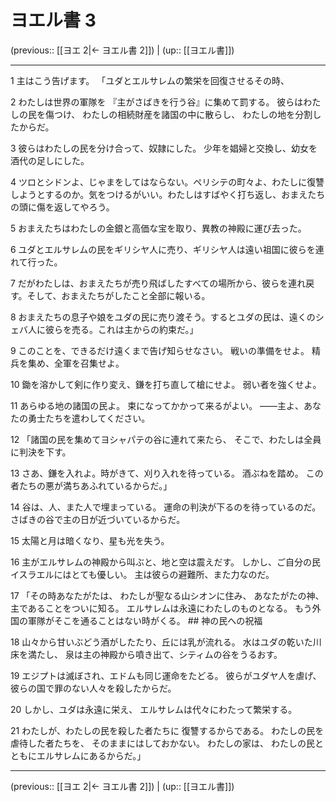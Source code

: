 # ヨエル書 3

(previous:: [[ヨエ 2|← ヨエル書 2]]) | (up:: [[ヨエル書]])

***


1 主はこう告げます。 「ユダとエルサレムの繁栄を回復させるその時、 

2 わたしは世界の軍隊を 『主がさばきを行う谷』に集めて罰する。 彼らはわたしの民を傷つけ、 わたしの相続財産を諸国の中に散らし、 わたしの地を分割したからだ。 

3 彼らはわたしの民を分け合って、奴隷にした。 少年を娼婦と交換し、幼女を酒代の足しにした。 

4 ツロとシドンよ、じゃまをしてはならない。ペリシテの町々よ、わたしに復讐しようとするのか。気をつけるがいい。わたしはすばやく打ち返し、おまえたちの頭に傷を返してやろう。 

5 おまえたちはわたしの金銀と高価な宝を取り、異教の神殿に運び去った。 

6 ユダとエルサレムの民をギリシヤ人に売り、ギリシヤ人は遠い祖国に彼らを連れて行った。 

7 だがわたしは、おまえたちが売り飛ばしたすべての場所から、彼らを連れ戻す。そして、おまえたちがしたこと全部に報いる。 

8 おまえたちの息子や娘をユダの民に売り渡そう。するとユダの民は、遠くのシェバ人に彼らを売る。これは主からの約束だ。」 

9 このことを、できるだけ遠くまで告げ知らせなさい。 戦いの準備をせよ。 精兵を集め、全軍を召集せよ。 

10 鋤を溶かして剣に作り変え、鎌を打ち直して槍にせよ。 弱い者を強くせよ。 

11 あらゆる地の諸国の民よ。 束になってかかって来るがよい。 ――主よ、あなたの勇士たちを遣わしてください。 

12 「諸国の民を集めてヨシャパテの谷に連れて来たら、 そこで、わたしは全員に判決を下す。 

13 さあ、鎌を入れよ。時がきて、刈り入れを待っている。 酒ぶねを踏め。 この者たちの悪が満ちあふれているからだ。」 

14 谷は、人、また人で埋まっている。 運命の判決が下るのを待っているのだ。 さばきの谷で主の日が近づいているからだ。 

15 太陽と月は暗くなり、星も光を失う。 

16 主がエルサレムの神殿から叫ぶと、地と空は震えだす。 しかし、ご自分の民イスラエルにはとても優しい。 主は彼らの避難所、また力なのだ。 

17 「その時あなたがたは、 わたしが聖なる山シオンに住み、 あなたがたの神、主であることをついに知る。 エルサレムは永遠にわたしのものとなる。 もう外国の軍隊がそこを通ることはない時がくる。 ## 神の民への祝福 

18 山々から甘いぶどう酒がしたたり、丘には乳が流れる。 水はユダの乾いた川床を満たし、 泉は主の神殿から噴き出て、シティムの谷をうるおす。 

19 エジプトは滅ぼされ、エドムも同じ運命をたどる。 彼らがユダヤ人を虐げ、 彼らの国で罪のない人々を殺したからだ。 

20 しかし、ユダは永遠に栄え、 エルサレムは代々にわたって繁栄する。 

21 わたしが、わたしの民を殺した者たちに 復讐するからである。 わたしの民を虐待した者たちを、 そのままにはしておかない。 わたしの家は、 わたしの民とともにエルサレムにあるからだ。」

***

(previous:: [[ヨエ 2|← ヨエル書 2]]) | (up:: [[ヨエル書]])

